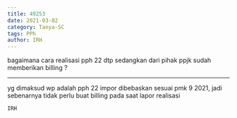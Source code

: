 ```yaml
---
title: 49253
date: 2021-03-02
category: Tanya-SC
tags: PPh
author: IRH
---
```


bagaimana cara realisasi pph 22 dtp sedangkan dari pihak ppjk sudah memberikan billing ?

---

yg dimaksud wp adalah pph 22 impor dibebaskan sesuai pmk 9 2021, jadi sebenarnya tidak perlu buat billing pada saat lapor realisasi

`IRH`
